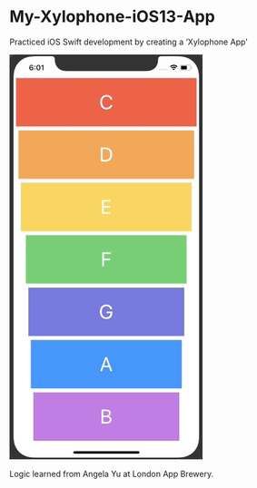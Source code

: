 # My-Xylophone-iOS13-App

Practiced iOS Swift development by creating a ‘Xylophone App'

![alt-text](Xylophone/Xylophone.gif)

Logic learned from Angela Yu at London App Brewery.
